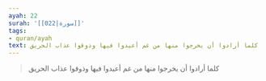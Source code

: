 ```yaml
---
ayah: 22
surah: '[[022|سورة]]'
tags:
- quran/ayah
text: كلما أرادوا أن يخرجوا منها من غم أعيدوا فيها وذوقوا عذاب الحريق
---
```

> كلما أرادوا أن يخرجوا منها من غم أعيدوا فيها وذوقوا عذاب الحريق
